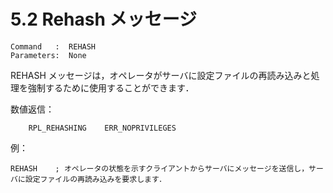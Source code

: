 # 5.2 Rehash メッセージ

```
Command   :  REHASH
Parameters:  None
```

REHASH メッセージは，オペレータがサーバに設定ファイルの再読み込みと処理を強制するために使用することができます．

数値返信：
```
    RPL_REHASHING    ERR_NOPRIVILEGES
```

例：
```
REHASH    ; オペレータの状態を示すクライアントからサーバにメッセージを送信し，サーバに設定ファイルの再読み込みを要求します．
```
